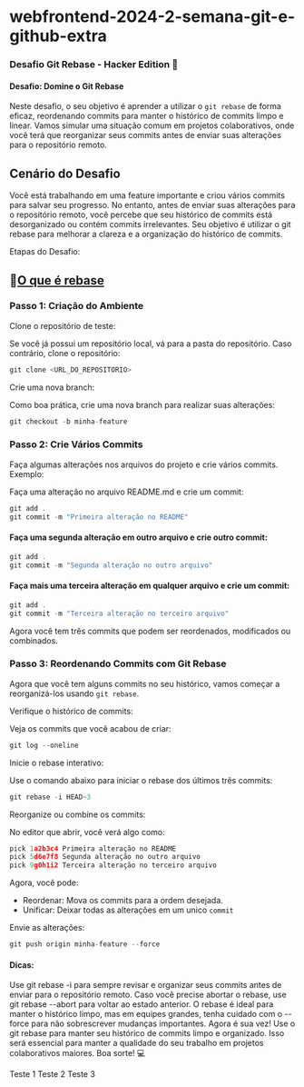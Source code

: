 # webfrontend-2024-2-semana-git-e-github-extra

### Desafio Git Rebase - Hacker Edition 🚀
#### Desafio: Domine o Git Rebase

Neste desafio, o seu objetivo é aprender a utilizar o `git rebase` de forma eficaz, reordenando commits para manter o histórico de commits limpo e linear. Vamos simular uma situação comum em projetos colaborativos, onde você terá que reorganizar seus commits antes de enviar suas alterações para o repositório remoto.

## Cenário do Desafio
Você está trabalhando em uma feature importante e criou vários commits para salvar seu progresso. No entanto, antes de enviar suas alterações para o repositório remoto, você percebe que seu histórico de commits está desorganizado ou contém commits irrelevantes. Seu objetivo é utilizar o git rebase para melhorar a clareza e a organização do histórico de commits.

Etapas do Desafio:

## 🔗[O que é rebase](https://www.atlassian.com/br/git/tutorials/rewriting-history/git-rebase)


### Passo 1: Criação do Ambiente
Clone o repositório de teste:

Se você já possui um repositório local, vá para a pasta do repositório. Caso contrário, clone o repositório:

~~~javascript
git clone <URL_DO_REPOSITORIO>
~~~

Crie uma nova branch:

Como boa prática, crie uma nova branch para realizar suas alterações:


~~~javascript
git checkout -b minha-feature
~~~


### Passo 2: Crie Vários Commits

Faça algumas alterações nos arquivos do projeto e crie vários commits. Exemplo:

Faça uma alteração no arquivo README.md e crie um commit:

~~~javascript
git add .
git commit -m "Primeira alteração no README"
~~~


#### Faça uma segunda alteração em outro arquivo e crie outro commit:

~~~javascript
git add .
git commit -m "Segunda alteração no outro arquivo"
~~~


#### Faça mais uma terceira alteração em qualquer arquivo e crie um commit:

~~~javascript
git add .
git commit -m "Terceira alteração no terceiro arquivo"
~~~


Agora você tem três commits que podem ser reordenados, modificados ou combinados.

### Passo 3: Reordenando Commits com Git Rebase

Agora que você tem alguns commits no seu histórico, vamos começar a reorganizá-los usando `git rebase`.

Verifique o histórico de commits:

Veja os commits que você acabou de criar:

~~~javascript
git log --oneline
~~~


Inicie o rebase interativo:


Use o comando abaixo para iniciar o rebase dos últimos três commits:

~~~javascript
git rebase -i HEAD~3
~~~


Reorganize ou combine os commits:

No editor que abrir, você verá algo como:

~~~javascript
pick 1a2b3c4 Primeira alteração no README
pick 5d6e7f8 Segunda alteração no outro arquivo
pick 9g0h1i2 Terceira alteração no terceiro arquivo

~~~

Agora, você pode:

- Reordenar: Mova os commits para a ordem desejada.
- Unificar: Deixar todas as alterações em um unico `commit`



Envie as alterações:
~~~javascript
git push origin minha-feature --force
~~~

#### Dicas:

Use git rebase -i para sempre revisar e organizar seus commits antes de enviar para o repositório remoto.
Caso você precise abortar o rebase, use git rebase --abort para voltar ao estado anterior.
O rebase é ideal para manter o histórico limpo, mas em equipes grandes, tenha cuidado com o --force para não sobrescrever mudanças importantes.
Agora é sua vez! Use o git rebase para manter seu histórico de commits limpo e organizado. Isso será essencial para manter a qualidade do seu trabalho em projetos colaborativos maiores. Boa sorte! 💻


Teste 1
Teste 2
Teste 3

